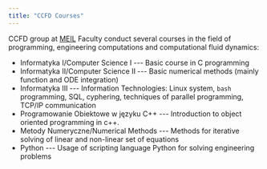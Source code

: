 ```yaml
---
title: "CCFD Courses"
---
```


CCFD group at [MEIL](http://meil.pw.edu.pl/) Faculty conduct several courses in the field of programming, engineering computations and computational fluid dynamics:

- Informatyka I/Computer Science I --- Basic course in C programming
- Informatyka II/Computer Science II --- Basic numerical methods (mainly function and ODE integration)
- Informatyka III --- Information Technologies: Linux system, `bash` programming, SQL, cyphering, techniques of parallel programming, TCP/IP communication
- Programowanie Obiektowe w języku C++ --- Introduction to object oriented programming in c++.
- Metody Numeryczne/Numerical Methods --- Methods for iterative solving of linear and non-linear set of equations
- Python --- Usage of scripting language Python for solving engineering problems


